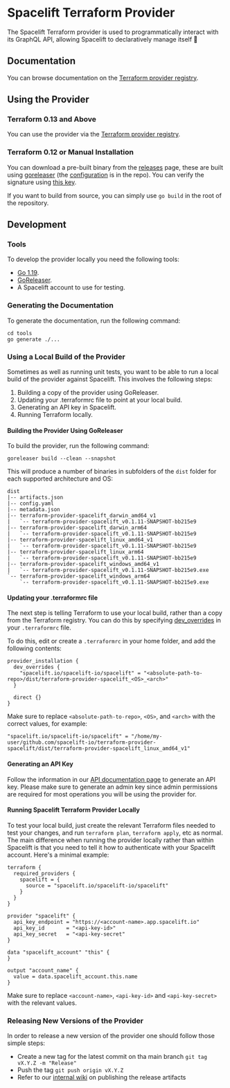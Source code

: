 # Spacelift Terraform Provider

The Spacelift Terraform provider is used to programmatically interact with its GraphQL API, allowing Spacelift to declaratively manage itself 🤯

## Documentation

You can browse documentation on the [Terraform provider registry](https://registry.terraform.io/providers/spacelift-io/spacelift/latest/docs).

## Using the Provider

### Terraform 0.13 and Above

You can use the provider via the [Terraform provider registry](https://registry.terraform.io/providers/spacelift-io/spacelift/latest).

### Terraform 0.12 or Manual Installation

You can download a pre-built binary from the [releases](https://github.com/spacelift-io/terraform-provider-spacelift/releases/) page, these are built using [goreleaser](https://goreleaser.com/) (the [configuration](.goreleaser.yml) is in the repo). You can verify the signature using [this key](https://keys.openpgp.org/vks/v1/by-fingerprint/175FD97AD2358EFE02832978E302FB5AA29D88F7).

If you want to build from source, you can simply use `go build` in the root of the repository.

## Development

### Tools

To develop the provider locally you need the following tools:

- [Go 1.19](https://go.dev/doc/install).
- [GoReleaser](https://goreleaser.com/).
- A Spacelift account to use for testing.

### Generating the Documentation

To generate the documentation, run the following command:

```shell
cd tools
go generate ./...
```

### Using a Local Build of the Provider

Sometimes as well as running unit tests, you want to be able to run a local build of the provider against Spacelift.
This involves the following steps:

1. Building a copy of the provider using GoReleaser.
2. Updating your .terraformrc file to point at your local build.
3. Generating an API key in Spacelift.
4. Running Terraform locally.

#### Building the Provider Using GoReleaser

To build the provider, run the following command:

```shell
goreleaser build --clean --snapshot
```

This will produce a number of binaries in subfolders of the `dist` folder for each supported
architecture and OS:

```text
dist
|-- artifacts.json
|-- config.yaml
|-- metadata.json
|-- terraform-provider-spacelift_darwin_amd64_v1
|   `-- terraform-provider-spacelift_v0.1.11-SNAPSHOT-bb215e9
|-- terraform-provider-spacelift_darwin_arm64
|   `-- terraform-provider-spacelift_v0.1.11-SNAPSHOT-bb215e9
|-- terraform-provider-spacelift_linux_amd64_v1
|   `-- terraform-provider-spacelift_v0.1.11-SNAPSHOT-bb215e9
|-- terraform-provider-spacelift_linux_arm64
|   `-- terraform-provider-spacelift_v0.1.11-SNAPSHOT-bb215e9
|-- terraform-provider-spacelift_windows_amd64_v1
|   `-- terraform-provider-spacelift_v0.1.11-SNAPSHOT-bb215e9.exe
`-- terraform-provider-spacelift_windows_arm64
    `-- terraform-provider-spacelift_v0.1.11-SNAPSHOT-bb215e9.exe
```

#### Updating your .terraformrc file

The next step is telling Terraform to use your local build, rather than a copy from the Terraform
registry. You can do this by specifying [dev_overrides](https://www.terraform.io/cli/config/config-file#development-overrides-for-provider-developers)
in your `.terraformrc` file.

To do this, edit or create a `.terraformrc` in your home folder, and add the following contents:

```hcl
provider_installation {
  dev_overrides {
    "spacelift.io/spacelift-io/spacelift" = "<absolute-path-to-repo>/dist/terraform-provider-spacelift_<OS>_<arch>"
  }

  direct {}
}
```

Make sure to replace `<absolute-path-to-repo>`, `<OS>`, and `<arch>` with the correct values, for example:

```hcl
"spacelift.io/spacelift-io/spacelift" = "/home/my-user/github.com/spacelift-io/terraform-provider-spacelift/dist/terraform-provider-spacelift_linux_amd64_v1"
```

#### Generating an API Key

Follow the information in our [API documentation page](https://docs.spacelift.io/integrations/api) to generate an API key.
Please make sure to generate an admin key since admin permissions are required for most operations
you will be using the provider for.

#### Running Spacelift Terraform Provider Locally

To test your local build, just create the relevant Terraform files needed to test your changes,
and run `terraform plan`, `terraform apply`, etc as normal. The main difference when running
the provider locally rather than within Spacelift is that you need to tell it how to authenticate
with your Spacelift account. Here's a minimal example:

```hcl
terraform {
  required_providers {
    spacelift = {
      source = "spacelift.io/spacelift-io/spacelift"
    }
  }
}

provider "spacelift" {
  api_key_endpoint = "https://<account-name>.app.spacelift.io"
  api_key_id       = "<api-key-id>"
  api_key_secret   = "<api-key-secret"
}

data "spacelift_account" "this" {
}

output "account_name" {
  value = data.spacelift_account.this.name
}
```

Make sure to replace `<account-name>`, `<api-key-id>` and `<api-key-secret>` with the relevant values.

### Releasing New Versions of the Provider

In order to release a new version of the provider one should follow those simple steps:

- Create a new tag for the latest commit on tha main branch `git tag  vX.Y.Z -m "Release"`
- Push the tag `git push origin vX.Y.Z`
- Refer to our [internal wiki](https://app.archbee.com/docs/dMS7BZGMqzvpWO6GZQDvr/HIoUgkdmiPeUjUvZL_NEL) on publishing the release artifacts

